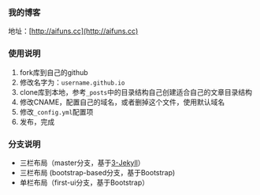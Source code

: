 ### 我的博客

地址：[http://aifuns.cc](http://aifuns.cc)

### 使用说明

1. fork库到自己的github
2. 修改名字为：`username.github.io`
3. clone库到本地，参考`_posts`中的目录结构自己创建适合自己的文章目录结构
4. 修改CNAME，配置自己的域名，或者删掉这个文件，使用默认域名
5. 修改`_config.yml`配置项
6. 发布，完成

### 分支说明

- 三栏布局（master分支，基于[3-Jekyll](https://github.com/P233/3-Jekyll)）
- 三栏布局 (bootstrap-based分支，基于Bootstrap)
- 单栏布局（first-ui分支，基于Bootstrap）


